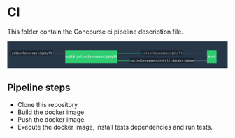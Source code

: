 # CI

This folder contain the Concourse ci pipeline description file.

![screenshot](https://github.com/julienlevasseur/julienlevasseur-jekyll-docker/blob/master/ci/screenshot.png)

## Pipeline steps

* Clone this repository
* Build the docker image
* Push the docker image
* Execute the docker image, install tests dependencies and run tests.

